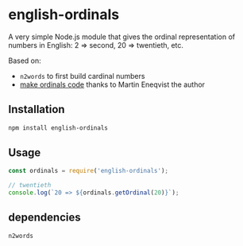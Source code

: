 # english-ordinals

A very simple Node.js module that gives the ordinal representation of numbers in English: 2 => second, 20 => twentieth, etc.

Based on:
- `n2words` to first build cardinal numbers
- [make ordinals code](https://github.com/marlun78/number-to-words/blob/master/src/makeOrdinal.js) thanks to Martin Eneqvist the author


## Installation 
```sh
npm install english-ordinals
```

## Usage

```javascript
const ordinals = require('english-ordinals');

// twentieth
console.log(`20 => ${ordinals.getOrdinal(20)}`);
```

## dependencies

`n2words`
